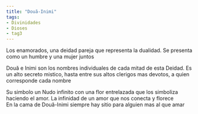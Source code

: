 ```yaml
---
title: "Două-Inimi"
tags:
- Divinidades
- Dioses
- tag3
---
```

Los enamorados, una deidad pareja que representa la dualidad. Se presenta como un humbre y una mujer juntos  
  
Două e Inimi son los nombres individuales de cada mitad de esta Deidad. Es un alto secreto mistico, hasta entre sus altos clerigos mas devotos, a quien corresponde cada nombre  
  
  
Su simbolo un Nudo infinito con una flor entrelazada que los simboliza haciendo el amor. La infinidad de un amor que nos conecta y florece  
En la cama de Două-Inimi siempre hay sitio para alguien mas al que amar